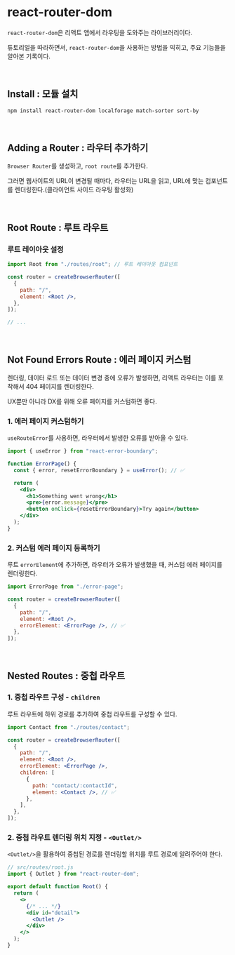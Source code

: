 # react-router-dom

`react-router-dom`은 리액트 앱에서 라우팅을 도와주는 라이브러리이다.

튜토리얼을 따라하면서, `react-router-dom`을 사용하는 방법을 익히고, 주요 기능들을 알아본 기록이다.

<br/>

## Install : 모듈 설치

```bash
npm install react-router-dom localforage match-sorter sort-by
```

<br/>

## Adding a Router : 라우터 추가하기

`Browser Router`를 생성하고, `root route`를 추가한다.

그러면 웹사이트의 URL이 변경될 때마다, 라우터는 URL을 읽고, URL에 맞는 컴포넌트를 렌더링한다.(클라이언트 사이드 라우팅 활성화)

<br/>

## Root Route : 루트 라우트

### 루트 레이아웃 설정

```jsx
import Root from "./routes/root"; // 루트 레이아웃 컴포넌트

const router = createBrowserRouter([
  {
    path: "/",
    element: <Root />,
  },
]);

// ...
```

<br/>

## Not Found Errors Route : 에러 페이지 커스텀

렌더링, 데이터 로드 또는 데이터 변경 중에 오류가 발생하면, 리액트 라우터는 이를 포착해서 404 페이지를 렌더링한다.

UX뿐만 아니라 DX를 위해 오류 페이지를 커스텀하면 좋다.

### 1. 에러 페이지 커스텀하기

`useRouteError`를 사용하면, 라우터에서 발생한 오류를 받아올 수 있다.

```jsx
import { useError } from "react-error-boundary";

function ErrorPage() {
  const { error, resetErrorBoundary } = useError(); // ✅

  return (
    <div>
      <h1>Something went wrong</h1>
      <pre>{error.message}</pre>
      <button onClick={resetErrorBoundary}>Try again</button>
    </div>
  );
}
```

### 2. 커스텀 에러 페이지 등록하기

루트 `errorElement`에 추가하면, 라우터가 오류가 발생했을 때, 커스텀 에러 페이지를 렌더링한다.

```jsx
import ErrorPage from "./error-page";

const router = createBrowserRouter([
  {
    path: "/",
    element: <Root />,
    errorElement: <ErrorPage />, // ✅
  },
]);
```

<br/>

## Nested Routes : 중첩 라우트

### 1. 중첩 라우트 구성 - `children`

루트 라우트에 하위 경로를 추가하여 중첩 라우트를 구성할 수 있다.

```jsx
import Contact from "./routes/contact";

const router = createBrowserRouter([
  {
    path: "/",
    element: <Root />,
    errorElement: <ErrorPage />,
    children: [
      {
        path: "contact/:contactId",
        element: <Contact />, // ✅
      },
    ],
  },
]);
```

### 2. 중첩 라우트 렌더링 위치 지정 - `<Outlet/>`

`<Outlet/>`을 활용하여 중첩된 경로를 렌더링할 위치를 루트 경로에 알려주어야 한다.

```jsx
// src/routes/root.js
import { Outlet } from "react-router-dom";

export default function Root() {
  return (
    <>
      {/* ... */}
      <div id="detail">
        <Outlet />
      </div>
    </>
  );
}
```
